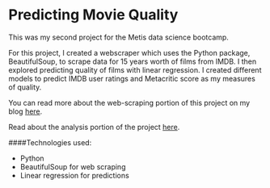 # Predicting Movie Quality

This was my second project for the Metis data science bootcamp.

For this project, I created a webscraper which uses the Python package, BeautifulSoup, to scrape data for 15 years worth of films from IMDB. I then explored predicting quality of films with linear regression. I created different models to predict IMDB user ratings and Metacritic score as my measures of quality.

You can read more about the web-scraping portion of this project on my blog [here](http://emschuch.github.io/Web-Scraping/).

Read about the analysis portion of the project [here](http://emschuch.github.io/Movie-Predictions/).

####Technologies used:
* Python
* BeautifulSoup for web scraping
* Linear regression for predictions

